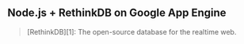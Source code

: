 ## Node.js + RethinkDB on Google App Engine

> [RethinkDB][1]: The open-source database for the realtime web.

